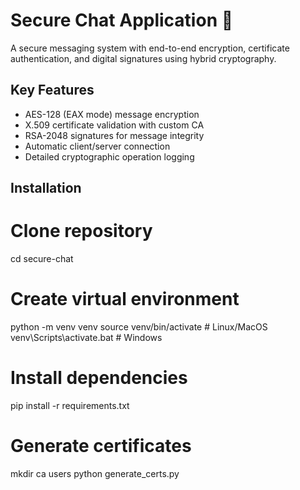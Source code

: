 # Secure Chat Application 🔐

A secure messaging system with end-to-end encryption, certificate authentication, and digital signatures using hybrid cryptography.

## Key Features
- AES-128 (EAX mode) message encryption
- X.509 certificate validation with custom CA
- RSA-2048 signatures for message integrity
- Automatic client/server connection
- Detailed cryptographic operation logging

## Installation

# Clone repository
cd secure-chat

# Create virtual environment
python -m venv venv
source venv/bin/activate  # Linux/MacOS
venv\Scripts\activate.bat  # Windows

# Install dependencies
pip install -r requirements.txt

# Generate certificates
mkdir ca users
python generate_certs.py
